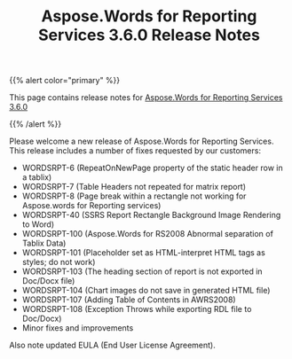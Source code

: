 ﻿---
title: Aspose.Words for Reporting Services 3.6.0 Release Notes
articleTitle: Aspose.Words for Reporting Services 3.6.0 Release Notes
linktitle: Aspose.Words for Reporting Services 3.6.0 Release Notes
description: "Aspose.Words for Reporting Services 3.6.0 Release Notes – learn about the latest updates and fixes."
type: docs
weight: 20
url: /reportingservices/aspose-words-for-reporting-services-3-6-0-release-notes/
---

{{% alert color="primary" %}} 

This page contains release notes for [Aspose.Words for Reporting Services 3.6.0](https://downloads.aspose.com/words/reportingservices/new-releases/aspose.words-for-reporting-services-3.6.0/)

{{% /alert %}} 

Please welcome a new release of Aspose.Words for 
Reporting Services. This release includes a number of fixes requested by our 
customers: 

- WORDSRPT-6
  (RepeatOnNewPage property of the static header row in a 
  tablix) 
- WORDSRPT-7
  (Table Headers not repeated for matrix 
  report) 
- WORDSRPT-8
  (Page break within a rectangle not working for Aspose.words for Reporting 
  services) 
- WORDSRPT-40
  (SSRS Report Rectangle Background Image Rendering to 
  Word) 
- WORDSRPT-100
  (Aspose.Words for RS2008 Abnormal separation of Tablix 
  Data) 
- WORDSRPT-101
  (Placeholder set as HTML-interpret HTML tags as styles; do not 
  work) 
- WORDSRPT-103
  (The heading section of report is not exported in Doc/Docx 
  file) 
- WORDSRPT-104
  (Chart images do not save in generated HTML file) 
- WORDSRPT-107
  (Adding Table of Contents in 
  AWRS2008) 
- WORDSRPT-108
  (Exception Throws while exporting RDL file to 
  Doc/Docx) 
- Minor fixes
  and improvements 

Also note updated EULA (End User License 
Agreement). 

